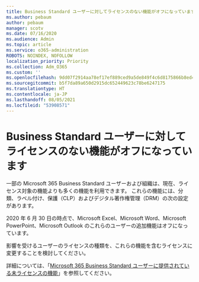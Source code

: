 ```yaml
---
title: Business Standard ユーザーに対してライセンスのない機能がオフになっています
ms.author: pebaum
author: pebaum
manager: scotv
ms.date: 07/16/2020
ms.audience: Admin
ms.topic: article
ms.service: o365-administration
ROBOTS: NOINDEX, NOFOLLOW
localization_priority: Priority
ms.collection: Adm_O365
ms.custom: ''
ms.openlocfilehash: 9dd07f2914aa78ef17ef889ced9a5de849f4c6d8175866b8ed4a41cbd28b9510
ms.sourcegitcommit: b5f7da89a650d2915dc652449623c78be6247175
ms.translationtype: HT
ms.contentlocale: ja-JP
ms.lasthandoff: 08/05/2021
ms.locfileid: "53908571"
---
```

# <a name="unlicensed-features-turned-off-for-business-standard-users"></a>Business Standard ユーザーに対してライセンスのない機能がオフになっています

一部の Microsoft 365 Business Standard ユーザーおよび組織は、現在、ライセンス対象の機能よりも多くの機能を利用できます。 これらの機能には、分類、ラベル付け、保護（CLP）およびデジタル著作権管理（DRM）の次の設定があります。
    
2020 年 6 月 30 日の時点で、Microsoft Excel、Microsoft Word、Microsoft PowerPoint、Microsoft Outlook のこれらのユーザーの追加機能はオフになっています。

影響を受けるユーザーのライセンスの種類を、これらの機能を含むライセンスに変更することを検討してください。 

詳細については、「[Microsoft 365 Business Standard ユーザーに提供されている未ライセンスの機能](https://support.microsoft.com/help/4568654/extra-features-to-be-turned-off-for-microsoft-365-business-standard?preview)」を参照してください。